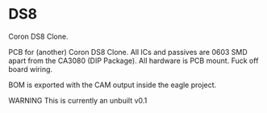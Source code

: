 # DS8
Coron DS8 Clone.

PCB for (another) Coron DS8 Clone. All ICs and passives are 0603 SMD apart from the CA3080 (DIP Package).
All hardware is PCB mount. 
Fuck off board wiring. 

BOM is exported with the CAM output inside the eagle project.

WARNING
This is currently an unbuilt v0.1
